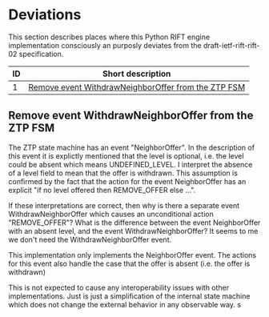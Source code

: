 # Deviations

This section describes places where this Python RIFT engine implementation consciously an purposly deviates from the draft-ietf-rift-rift-02 specification.

| ID | Short description |
| --- | --- |
| 1 | [Remove event WithdrawNeighborOffer from the ZTP FSM](remove-event-withdrawneighboroffer-from-the-ztp-fsm) |

## Remove event WithdrawNeighborOffer from the ZTP FSM

The ZTP state machine has an event "NeighborOffer". In the description of this event it is explictly mentioned that the level is optional, i.e. the level could be absent which means UNDEFINED_LEVEL. I interpret the absence of a level field to mean that the offer is withdrawn. This assumption is confirmed by the fact that the action for the event NeighborOffer has an explicit "if no level offered then REMOVE_OFFER else ...". 

If these interpretations are correct, then why is there a separate event WithdrawNeighborOffer which causes an unconditional action "REMOVE_OFFER"? What is the difference between the event NeighborOffer with an absent level, and the event WithdrawNeighborOffer? It seems to me we don't need the WithdrawNeighborOffer event.

This implementation only implements the NeighborOffer event. The actions for this event also handle the case that the offer is absent (i.e. the offer is withdrawn)

This is not expected to cause any interoperability issues with other implementations. Just is just a simplification of the internal state machine which does not change the external behavior in any observable way.
s